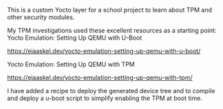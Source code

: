 This is a custom Yocto layer for a school project to learn about TPM and other security modules.

My TPM investigations used these excellent resources as a starting point:
Yocto Emulation: Setting Up QEMU with U-Boot

https://ejaaskel.dev/yocto-emulation-setting-up-qemu-with-u-boot/

Yocto Emulation: Setting Up QEMU with TPM

https://ejaaskel.dev/yocto-emulation-setting-up-qemu-with-tpm/

I have added a recipe to deploy the generated device tree and to compile and deploy a u-boot script to simplify enabling the TPM at boot time.

